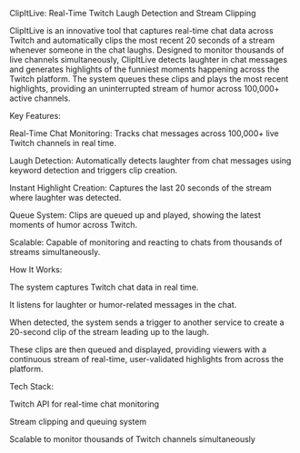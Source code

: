 ClipItLive: Real-Time Twitch Laugh Detection and Stream Clipping

ClipItLive is an innovative tool that captures real-time chat data across Twitch and automatically clips the most recent 20 seconds of a stream whenever someone in the chat laughs. Designed to monitor thousands of live channels simultaneously, ClipItLive detects laughter in chat messages and generates highlights of the funniest moments happening across the Twitch platform. The system queues these clips and plays the most recent highlights, providing an uninterrupted stream of humor across 100,000+ active channels.

Key Features:

Real-Time Chat Monitoring: Tracks chat messages across 100,000+ live Twitch channels in real time.

Laugh Detection: Automatically detects laughter from chat messages using keyword detection and triggers clip creation.

Instant Highlight Creation: Captures the last 20 seconds of the stream where laughter was detected.

Queue System: Clips are queued up and played, showing the latest moments of humor across Twitch.

Scalable: Capable of monitoring and reacting to chats from thousands of streams simultaneously.

How It Works:

The system captures Twitch chat data in real time.

It listens for laughter or humor-related messages in the chat.

When detected, the system sends a trigger to another service to create a 20-second clip of the stream leading up to the laugh.

These clips are then queued and displayed, providing viewers with a continuous stream of real-time, user-validated highlights from across the platform.

Tech Stack:

Twitch API for real-time chat monitoring

Stream clipping and queuing system

Scalable to monitor thousands of Twitch channels simultaneously
